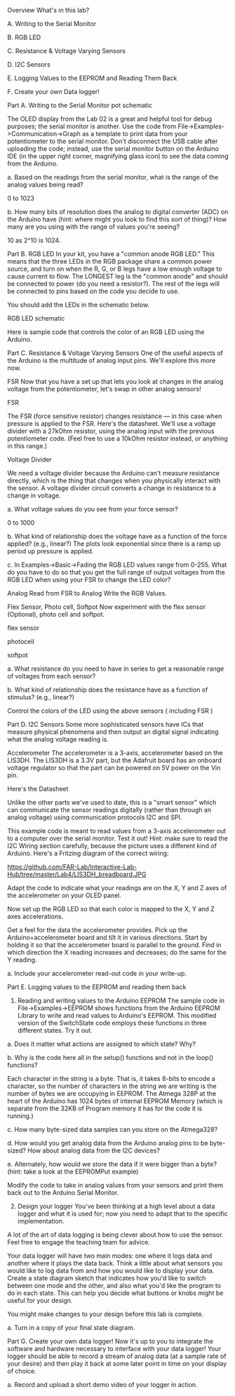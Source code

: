 Overview
What's in this lab?

A. Writing to the Serial Monitor

B. RGB LED

C. Resistance & Voltage Varying Sensors

D. I2C Sensors

E. Logging Values to the EEPROM and Reading Them Back

F. Create your own Data logger!


Part A. Writing to the Serial Monitor
pot schematic

The OLED display from the Lab 02 is a great and helpful tool for debug purposes; the serial monitor is another. Use the code from File->Examples->Communication->Graph as a template to print data from your potentiometer to the serial monitor. Don't disconnect the USB cable after uploading the code; instead, use the serial monitor button on the Arduino IDE (in the upper right corner, magnifying glass icon) to see the data coming from the Arduino.

a. Based on the readings from the serial monitor, what is the range of the analog values being read?

0 to 1023

b. How many bits of resolution does the analog to digital converter (ADC) on the Arduino have (hint: where might you look to find this sort of thing)? How many are you using with the range of values you're seeing?

10 as 2^10 is 1024. 


Part B. RGB LED
In your kit, you have a "common anode RGB LED." This means that the three LEDs in the RGB package share a common power source, and turn on when the R, G, or B legs have a low enough voltage to cause current to flow. The LONGEST leg is the "common anode" and should be connected to power (do you need a resistor?). The rest of the legs will be connected to pins based on the code you decide to use.

You should add the LEDs in the schematic below.

RGB LED schematic

Here is sample code that controls the color of an RGB LED using the Arduino.

Part C. Resistance & Voltage Varying Sensors
One of the useful aspects of the Arduino is the multitude of analog input pins. We'll explore this more now.

FSR
Now that you have a set up that lets you look at changes in the analog voltage from the potentiometer, let's swap in other analog sensors!

FSR

The FSR (force sensitive resistor) changes resistance — in this case when pressure is applied to the FSR. Here's the datasheet. We'll use a voltage divider with a 27kOhm resistor, using the analog input with the previous potentiometer code. (Feel free to use a 10kOhm resistor instead, or anything in this range.)

Voltage Divider

We need a voltage divider because the Arduino can't measure resistance directly, which is the thing that changes when you physically interact with the sensor. A voltage divider circuit converts a change in resistance to a change in voltage.

a. What voltage values do you see from your force sensor?

0 to 1000 

b. What kind of relationship does the voltage have as a function of the force applied? (e.g., linear?)
The plots look exponential since there is a ramp up period up pressure is applied. 

c. In Examples->Basic->Fading the RGB LED values range from 0-255. What do you have to do so that you get the full range of output voltages from the RGB LED when using your FSR to change the LED color?

Analog Read from FSR to Analog Write the RGB Values.

Flex Sensor, Photo cell, Softpot
Now experiment with the flex sensor (Optional), photo cell and softpot.

flex sensor

photocell

softpot

a. What resistance do you need to have in series to get a reasonable range of voltages from each sensor?

b. What kind of relationship does the resistance have as a function of stimulus? (e.g., linear?)

Control the colors of the LED using the above sensors ( including FSR )

Part D. I2C Sensors
Some more sophisticated sensors have ICs that measure physical phenomena and then output an digital signal indicating what the analog voltage reading is.

Accelerometer
The accelerometer is a 3-axis, accelerometer based on the LIS3DH. The LIS3DH is a 3.3V part, but the Adafruit board has an onboard voltage regulator so that the part can be powered on 5V power on the Vin pin.

Here's the Datasheet

Unlike the other parts we've used to date, this is a "smart sensor" which can communicate the sensor readings digitally (rather than through an analog voltage) using communication protocols I2C and SPI.

This example code is meant to read values from a 3-axis accelerometer out to a computer over the serial monitor. Test it out! Hint: make sure to read the I2C Wiring section carefully, because the picture uses a different kind of Arduino. Here's a Fritzing diagram of the correct wiring:

https://github.com/FAR-Lab/Interactive-Lab-Hub/tree/master/Lab4/LIS3DH_breadboard.JPG

Adapt the code to indicate what your readings are on the X, Y and Z axes of the accelerometer on your OLED panel.

Now set up the RGB LED so that each color is mapped to the X, Y and Z axes accelerations.

Get a feel for the data the accelerometer provides. Pick up the Arduino+accelerometer board and tilt it in various directions. Start by holding it so that the accelerometer board is parallel to the ground. Find in which direction the X reading increases and decreases; do the same for the Y reading.

a. Include your accelerometer read-out code in your write-up.

Part E. Logging values to the EEPROM and reading them back
1. Reading and writing values to the Arduino EEPROM
The sample code in File->Examples->EEPROM shows functions from the Arduino EEPROM Library to write and read values to Arduino's EEPROM. This modified version of the SwitchState code employs these functions in three different states. Try it out.

a. Does it matter what actions are assigned to which state? Why?

b. Why is the code here all in the setup() functions and not in the loop() functions?

Each character in the string is a byte. That is, it takes 8-bits to encode a character, so the number of characters in the string we are writing is the number of bytes we are occupying in EEPROM. The Atmega 328P at the heart of the Arduino has 1024 bytes of internal EEPROM Memory (which is separate from the 32KB of Program memory it has for the code it is running.)

c. How many byte-sized data samples can you store on the Atmega328?

d. How would you get analog data from the Arduino analog pins to be byte-sized? How about analog data from the I2C devices?

e. Alternately, how would we store the data if it were bigger than a byte? (hint: take a look at the EEPROMPut example)

Modify the code to take in analog values from your sensors and print them back out to the Arduino Serial Monitor.

2. Design your logger
You've been thinking at a high level about a data logger and what it is used for; now you need to adapt that to the specific implementation.

A lot of the art of data logging is being clever about how to use the sensor. Feel free to engage the teaching team for advice.

Your data logger will have two main modes: one where it logs data and another where it plays the data back. Think a little about what sensors you would like to log data from and how you would like to display your data. Create a state diagram sketch that indicates how you'd like to switch between one mode and the other, and also what you'd like the program to do in each state. This can help you decide what buttons or knobs might be useful for your design.

You might make changes to your design before this lab is complete.

a. Turn in a copy of your final state diagram.

Part G. Create your own data logger!
Now it's up to you to integrate the software and hardware necessary to interface with your data logger! Your logger should be able to record a stream of analog data (at a sample rate of your desire) and then play it back at some later point in time on your display of choice.

a. Record and upload a short demo video of your logger in action.
